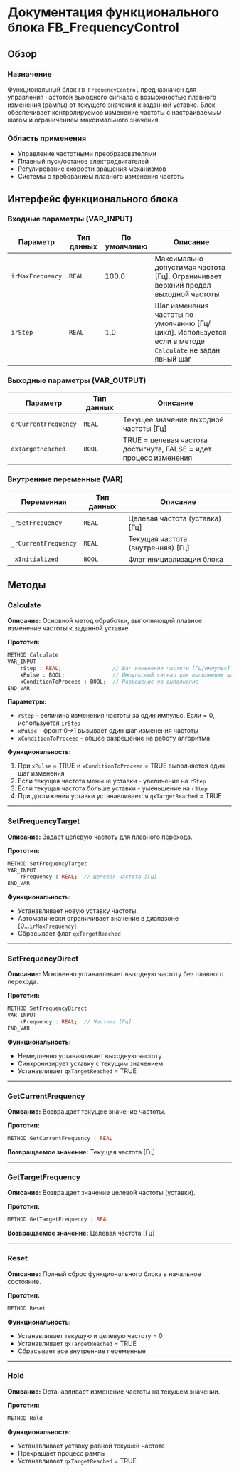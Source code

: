 # Документация функционального блока FB_FrequencyControl

## Обзор

### Назначение

Функциональный блок `FB_FrequencyControl` предназначен для управления частотой выходного сигнала с возможностью плавного изменения (рампы) от текущего значения к заданной уставке. Блок обеспечивает контролируемое изменение частоты с настраиваемым шагом и ограничением максимального значения.

### Область применения

- Управление частотными преобразователями
- Плавный пуск/останов электродвигателей
- Регулирование скорости вращения механизмов
- Системы с требованием плавного изменения частоты


## Интерфейс функционального блока

### Входные параметры (VAR_INPUT)

|Параметр|Тип данных|По умолчанию|Описание|
|---|---|---|---|
|`irMaxFrequency`|`REAL`|100.0|Максимально допустимая частота [Гц]. Ограничивает верхний предел выходной частоты|
|`irStep`|`REAL`|1.0|Шаг изменения частоты по умолчанию [Гц/цикл]. Используется если в методе `Calculate` не задан явный шаг|

### Выходные параметры (VAR_OUTPUT)

|Параметр|Тип данных|Описание|
|---|---|---|
|`qrCurrentFrequency`|`REAL`|Текущее значение выходной частоты [Гц]|
|`qxTargetReached`|`BOOL`|TRUE = целевая частота достигнута, FALSE = идет процесс изменения|

### Внутренние переменные (VAR)

|Переменная|Тип данных|Описание|
|---|---|---|
|`_rSetFrequency`|`REAL`|Целевая частота (уставка) [Гц]|
|`_rCurrentFrequency`|`REAL`|Текущая частота (внутренняя) [Гц]|
|`_xInitialized`|`BOOL`|Флаг инициализации блока|
## Методы

### Calculate

**Описание:** Основной метод обработки, выполняющий плавное изменение частоты к заданной уставке.

**Прототип:**


```pascal
METHOD Calculate
VAR_INPUT
    rStep : REAL;                // Шаг изменения частоты [Гц/импульс]
    xPulse : BOOL;               // Импульсный сигнал для выполнения шага
    xConditionToProceed : BOOL;  // Разрешение на выполнение
END_VAR
```

**Параметры:**

- `rStep` - величина изменения частоты за один импульс. Если = 0, используется `irStep`
- `xPulse` - фронт 0→1 вызывает один шаг изменения частоты
- `xConditionToProceed` - общее разрешение на работу алгоритма

**Функциональность:**

1. При `xPulse` = TRUE и `xConditionToProceed` = TRUE выполняется один шаг изменения
2. Если текущая частота меньше уставки - увеличение на `rStep`
3. Если текущая частота больше уставки - уменьшение на `rStep`
4. При достижении уставки устанавливается `qxTargetReached` = TRUE

---

### SetFrequencyTarget

**Описание:** Задает целевую частоту для плавного перехода.

**Прототип:**


```pascal
METHOD SetFrequencyTarget
VAR_INPUT
    rFrequency : REAL;  // Целевая частота [Гц]
END_VAR
```

**Функциональность:**

- Устанавливает новую уставку частоты
- Автоматически ограничивает значение в диапазоне [0...`irMaxFrequency`]
- Сбрасывает флаг `qxTargetReached`

---

### SetFrequencyDirect

**Описание:** Мгновенно устанавливает выходную частоту без плавного перехода.

**Прототип:**


```pascal
METHOD SetFrequencyDirect
VAR_INPUT
    rFrequency : REAL;  // Частота [Гц]
END_VAR
```

**Функциональность:**

- Немедленно устанавливает выходную частоту
- Синхронизирует уставку с текущим значением
- Устанавливает `qxTargetReached` = TRUE

---

### GetCurrentFrequency

**Описание:** Возвращает текущее значение частоты.

**Прототип:**


```pascal
METHOD GetCurrentFrequency : REAL
```

**Возвращаемое значение:** Текущая частота [Гц]

---

### GetTargetFrequency

**Описание:** Возвращает значение целевой частоты (уставки).

**Прототип:**


```pascal
METHOD GetTargetFrequency : REAL
```

**Возвращаемое значение:** Целевая частота [Гц]

---

### Reset

**Описание:** Полный сброс функционального блока в начальное состояние.

**Прототип:**


```pascal
METHOD Reset
```

**Функциональность:**

- Устанавливает текущую и целевую частоту = 0
- Устанавливает `qxTargetReached` = TRUE
- Сбрасывает все внутренние переменные

---

### Hold

**Описание:** Останавливает изменение частоты на текущем значении.

**Прототип:**


```pascal
METHOD Hold
```

**Функциональность:**

- Устанавливает уставку равной текущей частоте
- Прекращает процесс рампы
- Устанавливает `qxTargetReached` = TRUE